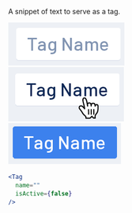 A snippet of text to serve as a tag.

<div class="examples">
  <div class="example">
    <a href="public/images/components/Tag/1.png">
      <img src="public/images/components/Tag/1.png" alt="Tag 1" />
    </a>
  </div>
  <div class="example">
    <a href="public/images/components/Tag/2.png">
      <img src="public/images/components/Tag/2.png" alt="Tag 2" />
    </a>
  </div>
  <div class="example">
    <a href="public/images/components/Tag/3.png">
      <img src="public/images/components/Tag/3.png" alt="Tag 3" />
    </a>
  </div>
</div>

```jsx
<Tag
  name=""
  isActive={false}
/>
```
